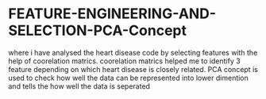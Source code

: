 # FEATURE-ENGINEERING-AND-SELECTION-PCA-Concept

where i have analysed the heart disease code by selecting features with the help of coorelation matrics.
coorelation matrics helped me to identify 3 feature depending on which heart disease is closely related.
PCA concept is used to check how well the data can be represented into lower dimention and tells the how well the data is seperated

